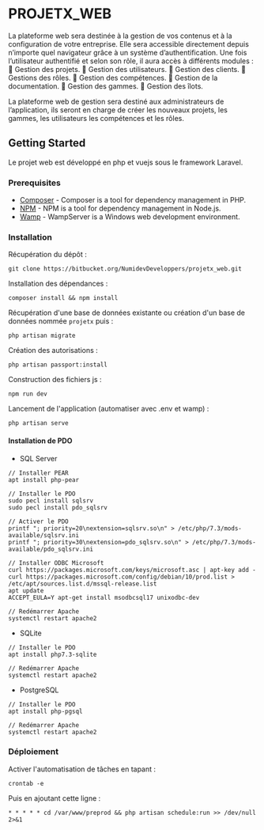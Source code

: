 # PROJETX_WEB

La plateforme web sera destinée à la gestion de vos contenus et à la configuration de votre entreprise. Elle sera accessible directement depuis n’importe quel navigateur grâce à un système d’authentification.
Une fois l’utilisateur authentifié et selon son rôle, il aura accès à différents modules :
     Gestion des projets.
     Gestion des utilisateurs.
     Gestion des clients.
     Gestions des rôles.
     Gestion des compétences.
     Gestion de la documentation.
     Gestion des gammes.
     Gestion des îlots.

La plateforme web de gestion sera destiné aux administrateurs de l’application, ils seront en charge de créer les nouveaux projets, les gammes, les utilisateurs les compétences et les rôles.

## Getting Started

Le projet web est développé en php et vuejs sous le framework Laravel. 

### Prerequisites

* [Composer](https://getcomposer.org/) - Composer is a tool for dependency management in PHP.
* [NPM](https://www.npmjs.com/get-npm) - NPM is a tool for dependency management in Node.js.
* [Wamp](http://www.wampserver.com/) - WampServer is a Windows web development environment.

### Installation

Récupération du dépôt :
```
git clone https://bitbucket.org/NumidevDeveloppers/projetx_web.git
```

Installation des dépendances :
```
composer install && npm install
```

Récupération d'une base de données existante ou création d'un base de données nommée `projetx` puis :
```
php artisan migrate
```

Création des autorisations :
```
php artisan passport:install
```

Construction des fichiers js :
```
npm run dev
```

Lancement de l'application (automatiser avec .env et wamp) :
```
php artisan serve
```

#### Installation de PDO

-   SQL Server
```
// Installer PEAR
apt install php-pear

// Installer le PDO
sudo pecl install sqlsrv
sudo pecl install pdo_sqlsrv

// Activer le PDO
printf "; priority=20\nextension=sqlsrv.so\n" > /etc/php/7.3/mods-available/sqlsrv.ini
printf "; priority=30\nextension=pdo_sqlsrv.so\n" > /etc/php/7.3/mods-available/pdo_sqlsrv.ini

// Installer ODBC Microsoft
curl https://packages.microsoft.com/keys/microsoft.asc | apt-key add -
curl https://packages.microsoft.com/config/debian/10/prod.list > /etc/apt/sources.list.d/mssql-release.list
apt update
ACCEPT_EULA=Y apt-get install msodbcsql17 unixodbc-dev

// Redémarrer Apache
systemctl restart apache2
```

-   SQLite
```
// Installer le PDO
apt install php7.3-sqlite 

// Redémarrer Apache
systemctl restart apache2
```

-   PostgreSQL
```
// Installer le PDO
apt install php-pgsql

// Redémarrer Apache
systemctl restart apache2
```

### Déploiement

Activer l'automatisation de tâches en tapant :
```
crontab -e
```

Puis en ajoutant cette ligne :
```
* * * * * cd /var/www/preprod && php artisan schedule:run >> /dev/null 2>&1
```